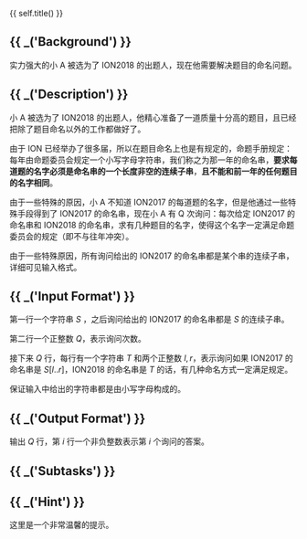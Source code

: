 {{ self.title() }}

## {{ _('Background') }}

实力强大的小 A 被选为了 ION2018 的出题人，现在他需要解决题目的命名问题。

## {{ _('Description') }}

小 A 被选为了 ION2018 的出题人，他精心准备了一道质量十分高的题目，且已经把除了题目命名以外的工作都做好了。

由于 ION 已经举办了很多届，所以在题目命名上也是有规定的，命题手册规定：每年由命题委员会规定一个小写字母字符串，我们称之为那一年的命名串，**要求每道题的名字必须是命名串的一个长度非空的连续子串**，**且不能和前一年的任何题目的名字相同**。

由于一些特殊的原因，小 A 不知道 ION2017 的每道题的名字，但是他通过一些特殊手段得到了 ION2017 的命名串，现在小 A 有 Q 次询问：每次给定 ION2017 的命名串和 ION2018 的命名串，求有几种题目的名字，使得这个名字一定满足命题委员会的规定（即不与往年冲突）。

由于一些特殊原因，所有询问给出的 ION2017 的命名串都是某个串的连续子串，详细可见输入格式。

## {{ _('Input Format') }}

第一行一个字符串 $S$ ，之后询问给出的 ION2017 的命名串都是 $S$ 的连续子串。

第二行一个正整数 $Q$，表示询问次数。

接下来 $Q$ 行，每行有一个字符串 $T$ 和两个正整数 $l,r$，表示询问如果 ION2017 的命名串是 $S[l..r]$，ION2018 的命名串是 $T$ 的话，有几种命名方式一定满足规定。 

保证输入中给出的字符串都是由小写字母构成的。

## {{ _('Output Format') }}

输出 $Q$ 行，第 $i$ 行一个非负整数表示第 $i$ 个询问的答案。

## {{ _('Subtasks') }}



## {{ _('Hint') }}

这里是一个非常温馨的提示。